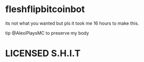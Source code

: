 # fleshflipbitcoinbot

its not what you wanted but pls it took me 16 hours to make this.

tip @AlexiPlaysMC to preserve my body

# LICENSED S.H.I.T
